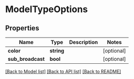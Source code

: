 # ModelTypeOptions

## Properties
Name | Type | Description | Notes
------------ | ------------- | ------------- | -------------
**color** | **string** |  | [optional] 
**sub_broadcast** | **bool** |  | [optional] 

[[Back to Model list]](../README.md#documentation-for-models) [[Back to API list]](../README.md#documentation-for-api-endpoints) [[Back to README]](../README.md)


